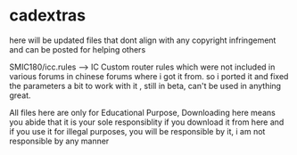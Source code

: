 # cadextras

here will be updated files that dont align with any copyright infringement and can be posted for helping others


SMIC180/icc.rules --> IC Custom router rules which were not included in various forums in chinese forums where i got it from. so i ported it and fixed the parameters a bit to work with it , still in beta, can't be used in anything great.

All files here are only for Educational Purpose, Downloading here means you abide that it is your sole responsiblity if you download it from here and if you use it for illegal purposes, you will be responsible by it, i am not responsible by any manner
